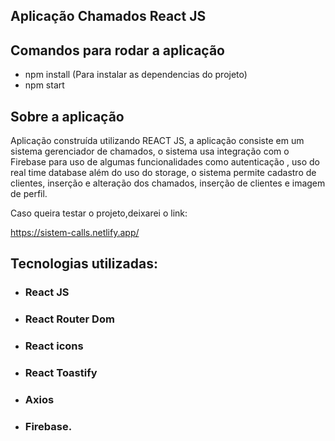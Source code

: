 ## Aplicação Chamados React JS



## Comandos para rodar a aplicação

- npm install (Para instalar as dependencias do projeto)
- npm start

## Sobre a aplicação

Aplicação construída utilizando REACT JS, a aplicação consiste em um sistema gerenciador de chamados, o sistema usa integração com o Firebase para uso de algumas funcionalidades como autenticação , uso do real time database além do uso do storage, o sistema permite cadastro de clientes, inserção e alteração dos chamados, inserção de clientes e imagem de perfil.

Caso queira testar o projeto,deixarei o link:

https://sistem-calls.netlify.app/

## Tecnologias utilizadas:

- ### React JS
- ### React Router Dom 
- ### React icons 
- ### React Toastify
- ### Axios
- ### Firebase.

